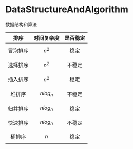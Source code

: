 # DataStructureAndAlgorithm
数据结构和算法



|   排序   | 时间复杂度 | 是否稳定 |
| :------: | :--------: | :------: |
| 冒泡排序 |  $$n^2$$   |   稳定   |
| 选择排序 |  $$n^2$$   |  不稳定  |
| 插入排序 |  $$n^2$$   |   稳定   |
|  堆排序  | $$nlog_n$$ |  不稳定  |
| 归并排序 | $$nlog_n$$ |   稳定   |
| 快速排序 | $$nlog_n$$ |  不稳定  |
|  桶排序  |   $$n $$   |   稳定   |




